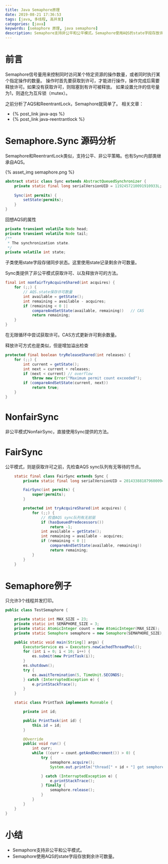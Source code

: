 ```yaml
---
title: Java Semaphore原理
date: 2019-08-21 17:36:53
tags: [java, 多线程, 高并发]
categories: [java]
keywords: [semaphore 原理, java semaphore]
description: Semaphore支持非公平和公平模式。Semaphore使用AQS的state字段存放许可数量。
---
```


# 前言

Semaphore信号量用来控制同时访问某个特定资源的操作数量，或者同时执行某个指定操作的数量。
操作时首先要获取到许可，才能进行操作，操作完成后需要释放许可。如果没有获取许可，则阻塞到有许可被释放。
如果设置允许的信号量为1，则退化为互斥锁（mutex）。

之前分析了AQS和ReentrantLock，Semaphore就简单了。
相关文章：
- {% post_link java-aqs %}
- {% post_link java-reentrantlock %}

<!-- more -->

# Semaphore.Sync 源码分析

Semaphore和ReentrantLock类似，支持公平、非公平策略。也有Sync内部类继承自AQS。

{% asset_img semaphore.png %}

```java
abstract static class Sync extends AbstractQueuedSynchronizer {
    private static final long serialVersionUID = 1192457210091910933L;
    
    Sync(int permits) {
        setState(permits);
    }
}
```
回想AQS的属性
```java
private transient volatile Node head;
private transient volatile Node tail;
/**
 * The synchronization state.
 */
private volatile int state;
```
子类使用state字段存储同步状态。这里使用state记录剩余许可数量。

Sync类提供了非公平模式获取许可、以及释放许可的方法。
```java
final int nonfairTryAcquireShared(int acquires) {
    for (;;) {
        // AQS.state保存许可数量
        int available = getState();
        int remaining = available - acquires;
        if (remaining < 0 ||
            compareAndSetState(available, remaining))   // CAS
            return remaining;
    }
}
```
在无限循环中尝试获取许可。CAS方式更新许可剩余数量。

释放许可方式也是类似，但是增加溢出检查
```java
protected final boolean tryReleaseShared(int releases) {
    for (;;) {
        int current = getState();
        int next = current + releases;
        if (next < current) // overflow
            throw new Error("Maximum permit count exceeded");
        if (compareAndSetState(current, next))
            return true;
    }
}
```

# NonfairSync

非公平模式NonfairSync，直接使用Sync提供的方法。

# FairSync

公平模式，则是获取许可之前，先检查AQS sync队列有无等待的节点。
```java
    static final class FairSync extends Sync {
        private static final long serialVersionUID = 2014338818796000944L;

        FairSync(int permits) {
            super(permits);
        }

        protected int tryAcquireShared(int acquires) {
            for (;;) {
                // 检查AQS sync队列有无前驱
                if (hasQueuedPredecessors())
                    return -1;
                int available = getState();
                int remaining = available - acquires;
                if (remaining < 0 ||
                    compareAndSetState(available, remaining))
                    return remaining;
            }
        }
    }
```

# Semaphore例子

只允许3个线程并发打印。
```java
public class TestSemaphore {

    private static int MAX_SIZE = 23;
    private static int SEMAPHORE_SIZE = 3;
    private static AtomicInteger count = new AtomicInteger(MAX_SIZE);
    private static Semaphore semaphore = new Semaphore(SEMAPHORE_SIZE);

    public static void main(String[] args) {
        ExecutorService es = Executors.newCachedThreadPool();
        for (int i = 0; i < 10; i++) {
            es.submit(new PrintTask(i));
        }
        es.shutdown();
        try {
            es.awaitTermination(5, TimeUnit.SECONDS);
        } catch (InterruptedException e) {
            e.printStackTrace();
        }        
    }

    static class PrintTask implements Runnable {

        private int id;

        public PrintTask(int id) {
            this.id = id;
        }

        @Override
        public void run() {
            int curr;
            while ((curr = count.getAndDecrement()) > 0) {
                try {
                    semaphore.acquire();
                    System.out.println("thread[" + id + "] got semphore @ " + curr);

                } catch (InterruptedException e) {
                    e.printStackTrace();
                } finally {
                    semaphore.release();
                }
            }
        }
    }
}
```

# 小结

- Semaphore支持非公平和公平模式。
- Semaphore使用AQS的state字段存放剩余许可数量。
